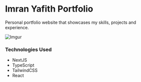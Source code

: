 # Imran Yafith Portfolio
Personal portfolio website that showcases my skills, projects and experience.

![Imgur](https://i.imgur.com/JAHIAOm.png)

### Technologies Used
* NextJS
* TypeScript
* TailwindCSS
* React
